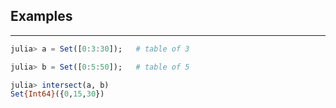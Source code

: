 ## Examples
---
```julia
julia> a = Set([0:3:30]);	# table of 3

julia> b = Set([0:5:50]);	# table of 5

julia> intersect(a, b)
Set{Int64}({0,15,30})
```
